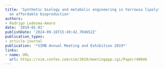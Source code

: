 ```yaml
---
title: 'Synthetic biology and metabolic engineering in Yarrowia lipolytica: towards
  an affordable bioproduction'
authors:
- Rodrigo Ledesma-Amaro
date: '2019-01-01'
publishDate: '2024-09-16T15:49:42.704652Z'
publication_types:
- article-journal
publication: '*SIMB Annual Meeting and Exhibition 2019*'
links:
- name: URL
  url: https://sim.confex.com/sim/2019/meetingapp.cgi/Paper/40046
---
```

